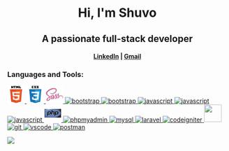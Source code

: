 <h1 align="center">Hi, I'm Shuvo</h1><h2 align="center">A passionate full-stack developer</h2> <h4 align="center" margin="0"> <a href="https://www.linkedin.com/in/tcish">LinkedIn</a> | <a href="mailto:khaladkhan250@gmail.com">Gmail</a> </h4> <h3 align="left">Languages and Tools:</h3><p align="left"> <a href="https://www.w3.org/html/" target="_blank"> <img src="https://raw.githubusercontent.com/devicons/devicon/master/icons/html5/html5-original-wordmark.svg" alt="html5" width="40" height="40" /> </a> <a href="https://www.w3schools.com/css/" target="_blank"> <img src="https://raw.githubusercontent.com/devicons/devicon/master/icons/css3/css3-original-wordmark.svg" alt="css3" width="40" height="40" /> </a> <a href="https://sass-lang.com" target="_blank"> <img src="https://raw.githubusercontent.com/devicons/devicon/master/icons/sass/sass-original.svg" alt="sass" width="40" height="40" /> </a> <a href="https://getbootstrap.com" target="_blank"> <img src="https://www.vectorlogo.zone/logos/getbootstrap/getbootstrap-icon.svg" alt="bootstrap" width="40" height="40" /> </a> <a href="https://tailwindcss.com/" target="_blank"> <img src="https://www.vectorlogo.zone/logos/tailwindcss/tailwindcss-icon.svg" alt="bootstrap" width="40" height="40" /> </a> <a href="https://developer.mozilla.org/en-US/docs/Web/JavaScript" target="_blank"> <img src="https://www.vectorlogo.zone/logos/javascript/javascript-vertical.svg" alt="javascript" width="40" height="40" /> </a> <a href="https://vuejs.org/" target="_blank"> <img src="https://www.vectorlogo.zone/logos/vuejs/vuejs-icon.svg" alt="javascript" width="40" height="40" /> </a> <a href="https://element-plus.org/en-US/" target="_blank"> <img src="https://github.com/wappalyzer/wappalyzer/blob/master/src/drivers/webextension/images/icons/ElementUI.svg" alt="javascript" width="40" height="40" /> </a> <a href="https://www.php.net" target="_blank"> <img src="https://raw.githubusercontent.com/devicons/devicon/master/icons/php/php-original.svg" alt="php" width="40" height="40" /> </a> <a href="https://www.phpmyadmin.net/" target="_blank"> <img src="https://www.vectorlogo.zone/logos/phpmyadmin/phpmyadmin-icon.svg" alt="phpmyadmin" width="40" height="40" /> </a> <a href="https://www.mysql.com/" target="_blank"> <img src="https://www.vectorlogo.zone/logos/mysql/mysql-icon.svg" alt="mysql" width="40" height="40" /> </a> <a href="https://laravel.com/" target="_blank"> <img src="https://www.vectorlogo.zone/logos/laravel/laravel-icon.svg" alt="laravel" width="40" height="40" /> </a> <a href="https://codeigniter.com" target="_blank"> <img src="https://cdn.worldvectorlogo.com/logos/codeigniter.svg" alt="codeigniter" width="40" height="40" /> </a> <a href="https://www.json.org/json-en.html" target="_blank"> <img src="https://www.vectorlogo.zone/logos/json/json-ar21.svg" width="40" height="40" /> </a> <a href="https://git-scm.com/" target="_blank"> <img src="https://www.vectorlogo.zone/logos/git-scm/git-scm-icon.svg" alt="git" width="40" height="40" /> </a> <a href="https://code.visualstudio.com/" target="_blank"> <img src="https://www.vectorlogo.zone/logos/visualstudio_code/visualstudio_code-icon.svg" alt="vscode" width="40" height="40" /> </a> <a href="https://postman.com" target="_blank"> <img src="https://www.vectorlogo.zone/logos/getpostman/getpostman-icon.svg" alt="postman" width="40" height="40" /> </a></p> <img src="https://komarev.com/ghpvc/?username=tcish&color=blueviolet&style=flat-square&label=PROFILE+VISITS">
